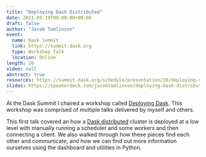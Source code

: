 ```yaml
---
title: "Deploying Dask Distributed"
date: 2021-05-19T00:00:00+00:00
draft: false
author: "Jacob Tomlinson"
event:
  name: Dask Summit
  link: https://summit.dask.org
  type: Workshop Talk
  location: Online
length: 20
video: null
abstract: true
resources: https://summit.dask.org/schedule/presentation/20/deploying-dask/
slides: https://speakerdeck.com/jacobtomlinson/deploying-dask-distributed
---
```


At the Dask Summit I chaired a workshop called [Deploying Dask](https://summit.dask.org/schedule/presentation/20/deploying-dask/). This workshop was comprised of multiple talks delivered by myself and others.

This first talk covered an how a [Dask distributed](https://speakerdeck.com/jacobtomlinson/deploying-dask-distributed) cluster is deployed at a low level with manually running a scheduler and some workers and then connecting a client. We also walked through how these pieces find each other and communicate, and how we can find out more information ourselves using the dashboard and utilities in Python.